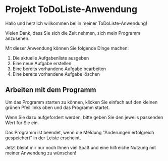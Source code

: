 # Projekt ToDoListe-Anwendung

Hallo und herzlich willkommen bei in meiner ToDoListe-Anwendung!

Vielen Dank, dass Sie sich die Zeit nehmen, sich mein Programm anzusehen.

Mit dieser Anwendung können Sie folgende Dinge machen:

1. Die aktuelle Aufgabenliste ausgeben
2. Eine neue Aufgabe erstellen
3. Eine bereits vorhandene Aufgabe bearbeiten
4. Eine bereits vorhandene Aufgabe löschen

## Arbeiten mit dem Programm

Um das Programm starten zu können, klicken Sie einfach auf den kleinen grünen Pfeil links oben und das Programm startet.

Wenn Sie dazu aufgefordert werden, bitte geben Sie den jeweils passenden Wert für Sie ein.

Das Programm ist beendet, wenn die Meldung "Änderungen erfolgreich gespeichert" in der Leiste erscheint.

Jetzt bleibt mir nur noch Ihnen viel Spaß und eine hilfreiche Nutzung mit meiner Anwendung zu wünschen!






